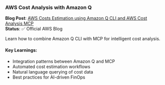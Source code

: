 ### AWS Cost Analysis with Amazon Q
**Blog Post**: [AWS Costs Estimation using Amazon Q CLI and AWS Cost Analysis MCP](https://aws.amazon.com/fr/blogs/machine-learning/aws-costs-estimation-using-amazon-q-cli-and-aws-cost-analysis-mcp/)  
**Status**: ✅ Official AWS Blog

Learn how to combine Amazon Q CLI with MCP for intelligent cost analysis.

#### Key Learnings:
- Integration patterns between Amazon Q and MCP
- Automated cost estimation workflows
- Natural language querying of cost data
- Best practices for AI-driven FinOps


